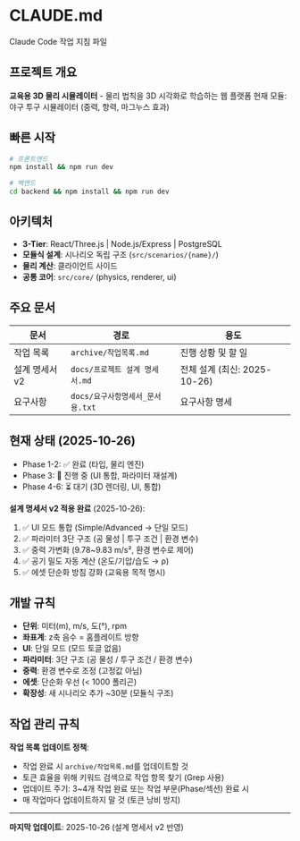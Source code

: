 # CLAUDE.md

Claude Code 작업 지침 파일

## 프로젝트 개요

**교육용 3D 물리 시뮬레이터** - 물리 법칙을 3D 시각화로 학습하는 웹 플랫폼
현재 모듈: 야구 투구 시뮬레이터 (중력, 항력, 마그누스 효과)

## 빠른 시작

```bash
# 프론트엔드
npm install && npm run dev

# 백엔드
cd backend && npm install && npm run dev
```

## 아키텍처

- **3-Tier**: React/Three.js | Node.js/Express | PostgreSQL
- **모듈식 설계**: 시나리오 독립 구조 (`src/scenarios/{name}/`)
- **물리 계산**: 클라이언트 사이드
- **공통 코어**: `src/core/` (physics, renderer, ui)

## 주요 문서

| 문서 | 경로 | 용도 |
|------|------|------|
| 작업 목록 | `archive/작업목록.md` | 진행 상황 및 할 일 |
| 설계 명세서 v2 | `docs/프로젝트 설계 명세서.md` | 전체 설계 (최신: 2025-10-26) |
| 요구사항 | `docs/요구사항명세서_문서용.txt` | 요구사항 명세 |

## 현재 상태 (2025-10-26)

- Phase 1-2: ✅ 완료 (타입, 물리 엔진)
- Phase 3: 🔄 진행 중 (UI 통합, 파라미터 재설계)
- Phase 4-6: ⏳ 대기 (3D 렌더링, UI, 통합)

**설계 명세서 v2 적용 완료** (2025-10-26):
1. ✅ UI 모드 통합 (Simple/Advanced → 단일 모드)
2. ✅ 파라미터 3단 구조 (공 물성 | 투구 조건 | 환경 변수)
3. ✅ 중력 가변화 (9.78~9.83 m/s², 환경 변수로 제어)
4. ✅ 공기 밀도 자동 계산 (온도/기압/습도 → ρ)
5. ✅ 에셋 단순화 방침 강화 (교육용 목적 명시)

## 개발 규칙

- **단위**: 미터(m), m/s, 도(°), rpm
- **좌표계**: z축 음수 = 홈플레이트 방향
- **UI**: 단일 모드 (모드 토글 없음)
- **파라미터**: 3단 구조 (공 물성 / 투구 조건 / 환경 변수)
- **중력**: 환경 변수로 조정 (고정값 아님)
- **에셋**: 단순화 우선 (< 1000 폴리곤)
- **확장성**: 새 시나리오 추가 ~30분 (모듈식 구조)

## 작업 관리 규칙

**작업 목록 업데이트 정책**:
- 작업 완료 시 `archive/작업목록.md`를 업데이트할 것
- 토큰 효율을 위해 키워드 검색으로 작업 항목 찾기 (Grep 사용)
- 업데이트 주기: 3~4개 작업 완료 또는 작업 부문(Phase/섹션) 완료 시
- 매 작업마다 업데이트하지 말 것 (토큰 낭비 방지)

---

**마지막 업데이트**: 2025-10-26 (설계 명세서 v2 반영)
